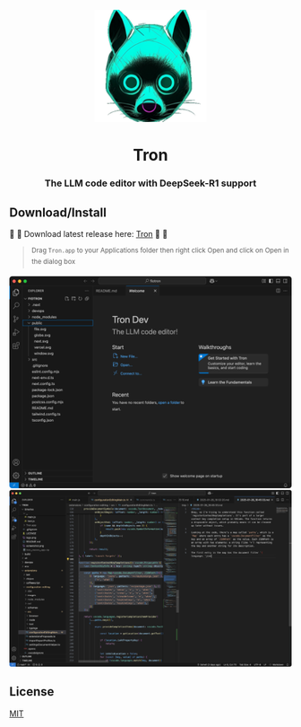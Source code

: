 <div id="Tron-logo" align="center">
    <br />
    <img src="logo.png" alt="Tron Logo" width="200"/>
    <h1>Tron</h1>
    <h3>The LLM code editor with DeepSeek-R1 support</h3>
</div>

## <a id="download-install"></a>Download/Install

:tada: :tada:
Download latest release here:
[Tron](https://github.com/soheil/tron/releases)
:tada: :tada:

> <sup>Drag `Tron.app` to your Applications folder then right click Open and click on Open in the dialog box</sup>


<img src="screenshot.png" alt="Tron" />
<img src="screenshot2.png" alt="Tron" />


## <a id="license"></a>License

[MIT](https://github.com/soheil/tron/blob/master/LICENSE)
